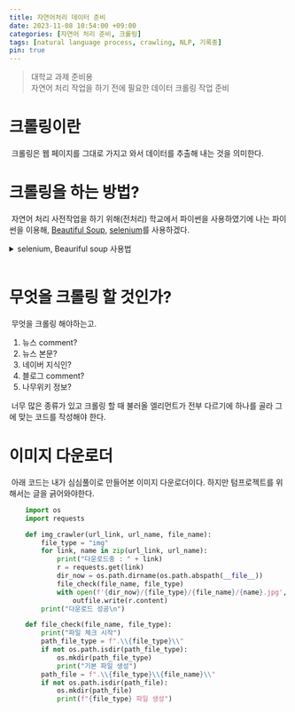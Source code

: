 ```yaml
---
title: 자연어처리 데이터 준비
date: 2023-11-08 10:54:00 +09:00
categories: [자연어 처리 준비, 크롤링]
tags: [natural language process, crawling, NLP, 기록중]
pin: true
---
```


>대학교 과제 준비용<br/>
>자연어 처리 작업을 하기 전에 필요한 데이터 크롤링 작업 준비

# 크롤링이란
&nbsp;크롤링은 웹 페이지를 그대로 가지고 와서 데이터를 추출해 내는 것을 의미한다.
# 크롤링을 하는 방법?
&nbsp;자연어 처리 사전작업을 하기 위해(전처리) 학교에서 파이썬을 사용하였기에 나는 파이썬을 이용해, [Beautiful Soup](https://pypi.org/project/beautifulsoup4/), [selenium](https://www.selenium.dev/)를 사용하겠다.
<details>
<summary>selenium, Beauriful soup 사용법</summary>
<div markdown = "1">
<br/>

[selenium 사용법](https://oil-ramp-cat.github.io/posts/selenium-%EA%B3%B5%EB%B6%80%ED%95%98%EA%B8%B0/), [Beautisul soup 사용법](https://oil-ramp-cat.github.io/posts/Beautiful-Soup-%EA%B3%B5%EB%B6%80%ED%95%98%EA%B8%B0/)

</div>
</details>
<br/>

# 무엇을 크롤링 할 것인가?
&nbsp;무엇을 크롤링 해야하는고.

1. 뉴스 comment?
2. 뉴스 본문?
3. 네이버 지식인?
4. 블로그 comment?
5. 나무위키 정보?


&nbsp;너무 많은 종류가 있고 크롤링 할 때 불러올 엘리먼트가 전부 다르기에 하나를 골라 그에 맞는 코드를 작성해야 한다.


# 이미지 다운로더

&nbsp;아래 코드는 내가 심심풀이로 만들어본 이미지 다운로더이다. 하지만 텀프로젝트를 위해서는 글을 긁어와야한다.<br/>

```python
    import os
    import requests

    def img_crawler(url_link, url_name, file_name):
        file_type = "img"
        for link, name in zip(url_link, url_name):
            print("다운로드중 : " + link)
            r = requests.get(link)
            dir_now = os.path.dirname(os.path.abspath(__file__))
            file_check(file_name, file_type)
            with open(f'{dir_now}/{file_type}/{file_name}/{name}.jpg', "wb") as outfile:
                outfile.write(r.content)
        print("다운로드 성공\n")

    def file_check(file_name, file_type):
        print("파일 체크 시작")
        path_file_type = f".\\{file_type}\\"
        if not os.path.isdir(path_file_type):
            os.mkdir(path_file_type)
            print("기본 파일 생성")
        path_file = f".\\{file_type}\\{file_name}\\"
        if not os.path.isdir(path_file):
            os.mkdir(path_file)
            print(f"{file_type} 파일 생성")
```